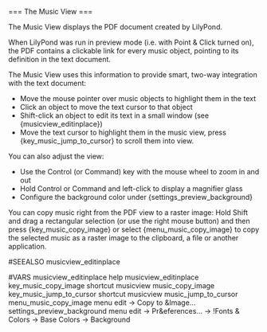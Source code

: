 === The Music View ===

The Music View displays the PDF document created by LilyPond.

When LilyPond was run in preview mode (i.e. with Point & Click turned on), 
the PDF contains a clickable link for every music object, pointing to its 
definition in the text document.

The Music View uses this information to provide smart, two-way integration 
with the text document:

* Move the mouse pointer over music objects to highlight them in the text
* Click an object to move the text cursor to that object
* Shift-click an object to edit its text in a small window (see 
  {musicview_editinplace})
* Move the text cursor to highlight them in the music view, press
  {key_music_jump_to_cursor} to scroll them into view.

You can also adjust the view:

* Use the Control (or Command) key with the mouse wheel to zoom in and out
* Hold Control or Command and left-click to display a magnifier glass
* Configure the background color under {settings_preview_background}

You can copy music right from the PDF view to a raster image: Hold Shift and 
drag a rectangular selection (or use the right mouse button) and then press 
{key_music_copy_image} or select {menu_music_copy_image} to copy the 
selected music as a raster image to the clipboard, a file or another 
application.

#SEEALSO
musicview_editinplace

#VARS
musicview_editinplace help musicview_editinplace
key_music_copy_image shortcut musicview music_copy_image
key_music_jump_to_cursor shortcut musicview music_jump_to_cursor
menu_music_copy_image menu edit -> Copy to &Image...
settings_preview_background menu edit -> Pr&eferences... -> !Fonts & Colors -> Base Colors -> Background
